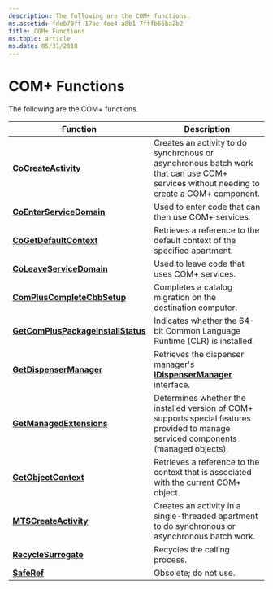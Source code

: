 ```yaml
---
description: The following are the COM+ functions.
ms.assetid: fdeb70ff-17ae-4ee4-a8b1-7fffb65ba2b2
title: COM+ Functions
ms.topic: article
ms.date: 05/31/2018
---
```


# COM+ Functions

The following are the COM+ functions.



| Function                                                                 | Description                                                                                                                             |
|--------------------------------------------------------------------------|-----------------------------------------------------------------------------------------------------------------------------------------|
| [**CoCreateActivity**](/windows/desktop/api/ComSvcs/nf-comsvcs-cocreateactivity)                             | Creates an activity to do synchronous or asynchronous batch work that can use COM+ services without needing to create a COM+ component. |
| [**CoEnterServiceDomain**](/windows/desktop/api/ComSvcs/nf-comsvcs-coenterservicedomain)                     | Used to enter code that can then use COM+ services.                                                                                     |
| [**CoGetDefaultContext**](/windows/desktop/api/combaseapi/nf-combaseapi-cogetdefaultcontext)                       | Retrieves a reference to the default context of the specified apartment.                                                                |
| [**CoLeaveServiceDomain**](/windows/desktop/api/ComSvcs/nf-comsvcs-coleaveservicedomain)                     | Used to leave code that uses COM+ services.                                                                                             |
| [**ComPlusCompleteCbbSetup**](compluscompletecbbsetup.md)               | Completes a catalog migration on the destination computer.                                                                              |
| [**GetComPlusPackageInstallStatus**](getcompluspackageinstallstatus.md) | Indicates whether the 64-bit Common Language Runtime (CLR) is installed.                                                                |
| [**GetDispenserManager**](/windows/desktop/api/MtxDM/nf-mtxdm-getdispensermanager)                       | Retrieves the dispenser manager's [**IDispenserManager**](/windows/desktop/api/ComSvcs/nn-comsvcs-idispensermanager) interface.                                             |
| [**GetManagedExtensions**](/windows/desktop/api/ComSvcs/nf-comsvcs-getmanagedextensions)                     | Determines whether the installed version of COM+ supports special features provided to manage serviced components (managed objects).    |
| [**GetObjectContext**](/windows/desktop/api/ComSvcs/nf-comsvcs-getobjectcontext)                             | Retrieves a reference to the context that is associated with the current COM+ object.                                                   |
| [**MTSCreateActivity**](/windows/desktop/api/ComSvcs/nf-comsvcs-mtscreateactivity)                           | Creates an activity in a single-threaded apartment to do synchronous or asynchronous batch work.                                        |
| [**RecycleSurrogate**](/windows/desktop/api/ComSvcs/nf-comsvcs-recyclesurrogate)                             | Recycles the calling process.                                                                                                           |
| [**SafeRef**](/windows/desktop/api/ComSvcs/nf-comsvcs-saferef)                                               | Obsolete; do not use.                                                                                                                   |



 

 

 




